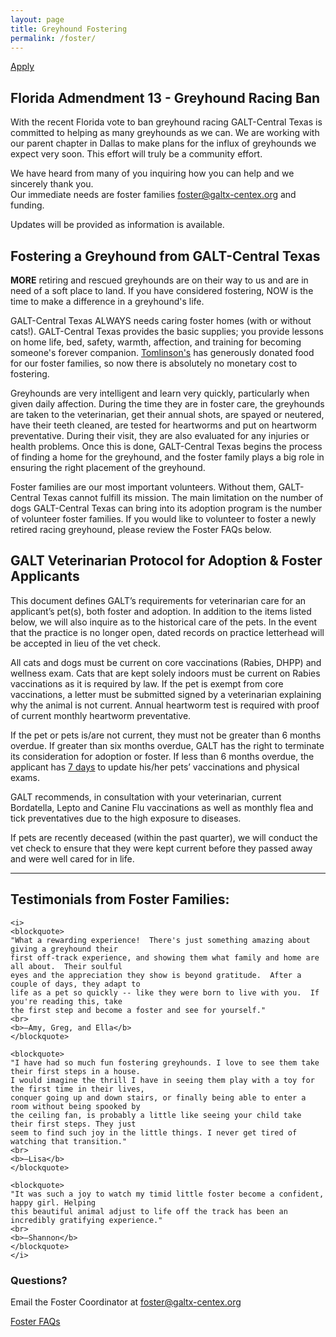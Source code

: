 ```yaml
---
layout: page
title: Greyhound Fostering
permalink: /foster/
---
```


<div class="row">
  <div class="col-md-4"></div>
  <div class="col-md-4">
    <a class="btn btn-lg btn-block btn-success" style="margin:10px 0px;" href="https://galtct.armgnt.com/gms_fostapp.php" role="button">Apply</a>
  </div>
</div>

<div class="row">
<div class="col-md-1"></div>
<div class="col-md-10">
<div class="text-center">
<h2><b>Florida Admendment 13 - Greyhound Racing Ban</b></h2>
<p>
With the recent Florida vote to ban greyhound racing GALT-Central Texas is committed to helping
as many greyhounds as we can. We are working with our parent chapter in Dallas to make plans
for the influx of greyhounds we expect very soon. This effort will truly be a community effort.
</p>
<p>
We have heard from many of you inquiring how you can help and we sincerely thank you.
<br/>
Our immediate needs are foster families
<a href="mailto:foster@galtx-centex.org">foster@galtx-centex.org</a> and funding.
</p>
<p>
Updates will be provided as information is available.
</p>
</div>
</div>
<div class="col-md-1"></div>
</div>

## Fostering a Greyhound from GALT-Central Texas

**MORE** retiring and rescued greyhounds are on their way to us and are in need of a soft place
to land. If you have considered fostering, NOW is the time to make a difference in a greyhound's
life.

GALT-Central Texas ALWAYS needs caring foster homes (with or without cats!). GALT-Central Texas provides the
basic supplies; you provide lessons on home life, bed, safety, warmth, affection, and
training for becoming someone's forever companion. [Tomlinson's](http://www.tomlinsons.com/)
has generously donated food for our foster families, so now there is absolutely no monetary cost to fostering.

Greyhounds are very intelligent and learn very quickly, particularly when given daily
affection.  During the time they are in foster care, the greyhounds are taken to the
veterinarian, get their annual shots, are spayed or neutered, have their teeth cleaned, are
tested for heartworms and put on heartworm preventative. During their visit, they are also
evaluated for any injuries or health problems.  Once this is done, GALT-Central Texas begins
the process of finding a home for the greyhound, and the foster family plays a big role in
ensuring the right placement of the greyhound.

Foster families are our most important volunteers. Without them, GALT-Central Texas cannot fulfill its
mission. The main limitation on the number of dogs GALT-Central Texas can bring into its adoption program
is the number of volunteer foster families. If you would like to volunteer to foster a newly
retired racing greyhound, please review the Foster FAQs below.

## GALT Veterinarian Protocol for Adoption & Foster Applicants

This document defines GALT’s requirements for veterinarian care for an applicant’s pet(s), both
foster and adoption. In addition to the items listed below, we will also inquire as to the
historical care of the pets. In the event that the practice is no longer open, dated records on
practice letterhead will be accepted in lieu of the vet check.

All cats and dogs must be current on core vaccinations (Rabies, DHPP) and wellness exam. Cats
that are kept solely indoors must be current on Rabies vaccinations as it is required by law.
If the pet is exempt from core vaccinations, a letter must be submitted signed by a
veterinarian explaining why the animal is not current.  Annual heartworm test is required with
proof of current monthly heartworm preventative.

If the pet or pets is/are not current, they must not be greater than 6 months overdue.  If
greater than six months overdue, GALT has the right to terminate its consideration for adoption
or foster.  If less than 6 months overdue, the applicant has <u>7 days</u> to update his/her pets’
vaccinations and physical exams.

GALT recommends, in consultation with your veterinarian, current Bordatella, Lepto and Canine
Flu vaccinations as well as monthly flea and tick preventatives due to the high exposure to
diseases.

If pets are recently deceased (within the past quarter), we will conduct the vet check to
ensure that they were kept current before they passed away and were well cared for in life.

* * *

<div class="row">
<div class="col-md-2"></div>
<div class="col-md-8">
  <div class="text-center">
    <h2>Testimonials from Foster Families:</h2>

    <i>
    <blockquote>
    "What a rewarding experience!  There's just something amazing about giving a greyhound their
    first off-track experience, and showing them what family and home are all about.  Their soulful
    eyes and the appreciation they show is beyond gratitude.  After a couple of days, they adapt to
    life as a pet so quickly -- like they were born to live with you.  If you're reading this, take
    the first step and become a foster and see for yourself."
    <br>
    <b>—Amy, Greg, and Ella</b>
    </blockquote>

    <blockquote>
    "I have had so much fun fostering greyhounds. I love to see them take their first steps in a house.
    I would imagine the thrill I have in seeing them play with a toy for the first time in their lives,
    conquer going up and down stairs, or finally being able to enter a room without being spooked by
    the ceiling fan, is probably a little like seeing your child take their first steps. They just
    seem to find such joy in the little things. I never get tired of watching that transition."
    <br>
    <b>—Lisa</b>
    </blockquote>

    <blockquote>
    "It was such a joy to watch my timid little foster become a confident, happy girl. Helping
    this beautiful animal adjust to life off the track has been an incredibly gratifying experience."
    <br>
    <b>—Shannon</b>
    </blockquote>
    </i>

  </div>
</div>
<div class="col-md-2"></div>
</div>

### Questions?

Email the Foster Coordinator at [foster@galtx-centex.org](mailto:foster@galtx-centex.org)

<div class="text-center">
  <div class="panel-footer">
    <a href="/foster/faqs/">Foster FAQs</a>
  </div>
</div>
